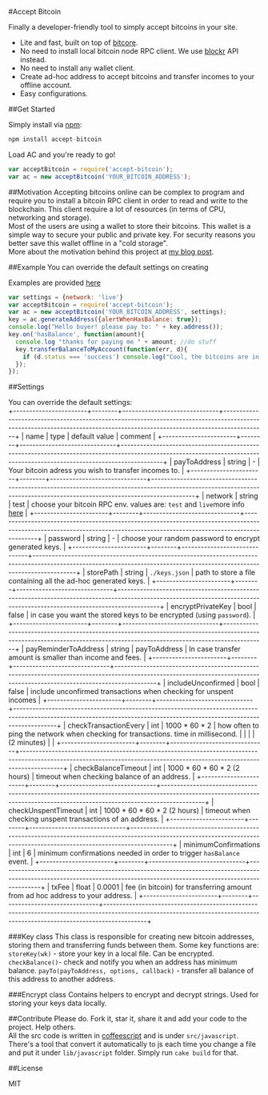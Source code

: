 #Accept Bitcoin


Finally a developer-friendly tool to simply accept bitcoins in your site. 

  - Lite and fast, built on top of [bitcore](http://bitcore.io).
  - No need to install local bitcoin node RPC client. We use [blockr](http://blockr.io) API instead.
  - No need to install any wallet client. 
  - Create ad-hoc address to accept bitcoins and transfer incomes to your offline account.
  - Easy configurations.


##Get Started

Simply install via [npm](https://npmjs.org/):

```javascript
npm install accept-bitcoin
```
Load AC and you're ready to go!
```javascript
var acceptBitcoin = require('accept-bitcoin');
var ac = new acceptBitcoin('YOUR_BITCOIN_ADDRESS');
```

##Motivation 
Accepting bitcoins online can be complex to program and require you to install a bitcoin RPC client in order to read and write to the blockchain. This client require a lot of resources (in terms of CPU, networking and storage).  
Most of the users are using a wallet to store their bitcoins. This wallet is a simple way to secure your public and private key. For security reasons you better save this wallet offline in a "cold storage".  
More about the motivation behind this project at [my blog post](http://sagivo.com/post/97125970778/bitcoin-on-node-js-do-it-yourself).

##Example
You can override the default settings on creating

Examples are provided [here](https://github.com/sagivo/accept-bitcoin/blob/master/examples.js)
```javascript
var settings = {network: 'live'}
var acceptBitcoin = require('accept-bitcoin');
var ac = new acceptBitcoin('YOUR_BITCOIN_ADDRESS', settings);
key = ac.generateAddress({alertWhenHasBalance: true});
console.log("Hello buyer! please pay to: " + key.address());
key.on('hasBalance', function(amount){
  console.log "thanks for paying me " + amount; //do stuff
  key.transferBalanceToMyAccount(function(err, d){
    if (d.status === 'success') console.log("Cool, the bitcoins are in my private account!");
  });
});
```

##Settings

You can override the default settings:  
+-----------------------+--------+------------------------------+-------------------------------------------------------------------------------------------------------------------------------------------------------------------------+
|          name         | type   |         default value        |                                                                                 comment                                                                                 |
+-----------------------+--------+------------------------------+-------------------------------------------------------------------------------------------------------------------------------------------------------------------------+
| payToAddress          | string | -                            | Your bitcoin adress you wish to transfer incomes to.                                                                                                                    |
+-----------------------+--------+------------------------------+-------------------------------------------------------------------------------------------------------------------------------------------------------------------------+
| network               | string | test                         | choose your bitcoin RPC env. values are: `test` and `live`more info [here](https://github.com/bitpay/bitcore/blob/cd353ac02e76fb3294c40366d8d5dc04ce1939d7/networks.js) |
+-----------------------+--------+------------------------------+-------------------------------------------------------------------------------------------------------------------------------------------------------------------------+
| password              | string | -                            | choose your random password to encrypt generated keys.                                                                                                                  |
+-----------------------+--------+------------------------------+-------------------------------------------------------------------------------------------------------------------------------------------------------------------------+
| storePath             | string | `./keys.json`                | path to store a file containing all the ad-hoc generated keys.                                                                                                          |
+-----------------------+--------+------------------------------+-------------------------------------------------------------------------------------------------------------------------------------------------------------------------+
| encryptPrivateKey     | bool   | false                        | in case you want the stored keys to be encrypted (using `password`).                                                                                                    |
+-----------------------+--------+------------------------------+-------------------------------------------------------------------------------------------------------------------------------------------------------------------------+
| payReminderToAddress  | string | payToAddress                 | In case transfer amount is smaller than income and fees.                                                                                                                |
+-----------------------+--------+------------------------------+-------------------------------------------------------------------------------------------------------------------------------------------------------------------------+
| includeUnconfirmed    | bool   | false                        | include unconfirmed transactions when checking for unspent incomes                                                                                                      |
+-----------------------+--------+------------------------------+-------------------------------------------------------------------------------------------------------------------------------------------------------------------------+
| checkTransactionEvery | int    | 1000 * 60 * 2                | how often to ping the network when checking for transactions. time in millisecond.                                                                                      |
|                       |        | (2 minutes)                  |                                                                                                                                                                         |
+-----------------------+--------+------------------------------+-------------------------------------------------------------------------------------------------------------------------------------------------------------------------+
| checkBalanceTimeout   | int    | 1000 * 60 * 60 * 2 (2 hours) | timeout when checking balance of an address.                                                                                                                            |
+-----------------------+--------+------------------------------+-------------------------------------------------------------------------------------------------------------------------------------------------------------------------+
| checkUnspentTimeout   | int    | 1000 * 60 * 60 * 2 (2 hours) | timeout when checking unspent transactions of an address.                                                                                                               |
+-----------------------+--------+------------------------------+-------------------------------------------------------------------------------------------------------------------------------------------------------------------------+
| minimumConfirmations  | int    | 6                            | minimum confirmations needed in order to trigger `hasBalance` event.                                                                                                    |
+-----------------------+--------+------------------------------+-------------------------------------------------------------------------------------------------------------------------------------------------------------------------+
| txFee                 | float  | 0.0001                       | fee (in bitcoin) for transferring amount from ad hoc address to your address.                                                                                           |
+-----------------------+--------+------------------------------+-------------------------------------------------------------------------------------------------------------------------------------------------------------------------+

###Key class
This class is responsible for creating new bitcoin addresses, storing them and transferring funds between them. Some key functions are:  
`storeKey(wk)` - store your key in a local file. Can be encrypted.  
`checkBalance()`- check and notify you when an address has minimum balance.
`payTo(payToAddress, options, callback)` - transfer all balance of this address to another address.

###Encrypt class
Contains helpers to encrypt and decrypt strings. Used for storing your keys data locally.  

##Contribute
Please do. Fork it, star it, share it and add your code to the project. Help others.  
All the src code is written in [coffeescript](http://coffeescript.org) and is under `src/javascript`. There's a tool that convert it automatically to js each time you change a file and put it under `lib/javascript` folder. Simply run `cake build` for that. 

##License

MIT